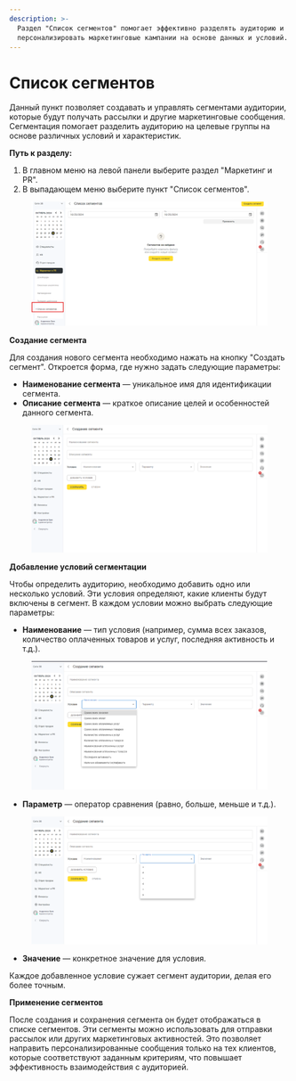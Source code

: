 ```yaml
---
description: >-
  Раздел "Список сегментов" помогает эффективно разделять аудиторию и
  персонализировать маркетинговые кампании на основе данных и условий.
---
```


# Список сегментов

Данный пункт позволяет создавать и управлять сегментами аудитории, которые будут получать рассылки и другие маркетинговые сообщения. Сегментация помогает разделить аудиторию на целевые группы на основе различных условий и характеристик.

**Путь к разделу:**

1. В главном меню на левой панели выберите раздел "Маркетинг и PR".
2. В выпадающем меню выберите пункт "Список сегментов".

<figure><img src="../../../.gitbook/assets/image (25).png" alt=""><figcaption></figcaption></figure>

**Создание сегмента**

Для создания нового сегмента необходимо нажать на кнопку "Создать сегмент". Откроется форма, где нужно задать следующие параметры:

* **Наименование сегмента** — уникальное имя для идентификации сегмента.
* **Описание сегмента** — краткое описание целей и особенностей данного сегмента.

<figure><img src="../../../.gitbook/assets/image (26).png" alt=""><figcaption></figcaption></figure>

**Добавление условий сегментации**

Чтобы определить аудиторию, необходимо добавить одно или несколько условий. Эти условия определяют, какие клиенты будут включены в сегмент. В каждом условии можно выбрать следующие параметры:

* **Наименование** — тип условия (например, сумма всех заказов, количество оплаченных товаров и услуг, последняя активность и т.д.).

<figure><img src="../../../.gitbook/assets/image (27).png" alt=""><figcaption></figcaption></figure>

* **Параметр** — оператор сравнения (равно, больше, меньше и т.д.).

<figure><img src="../../../.gitbook/assets/image (29).png" alt=""><figcaption></figcaption></figure>

* **Значение** — конкретное значение для условия.

Каждое добавленное условие сужает сегмент аудитории, делая его более точным.



**Применение сегментов**

После создания и сохранения сегмента он будет отображаться в списке сегментов. Эти сегменты можно использовать для отправки рассылок или других маркетинговых активностей. Это позволяет направить персонализированные сообщения только на тех клиентов, которые соответствуют заданным критериям, что повышает эффективность взаимодействия с аудиторией.
